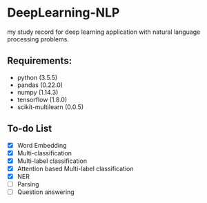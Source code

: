 # DeepLearning-NLP
my study record for deep learning application with natural language processing problems. 

## Requirements:
* python (3.5.5)
* pandas (0.22.0)
* numpy (1.14.3)
* tensorflow (1.8.0)
* scikit-multilearn (0.0.5)

## To-do List
* [x] Word Embedding
* [x] Multi-classification
* [x] Multi-label classification
* [x] Attention based Multi-label classification
* [x] NER
* [ ] Parsing
* [ ] Question answering